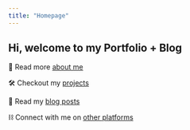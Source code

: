 ```yaml
---
title: "Homepage"
---
```



## Hi, welcome to my Portfolio + Blog

🦾 Read more [about me](/whoami)

🛠 Checkout my [projects](/projects)

📜 Read my [blog posts](/posts)

⛓ Connect with me on [other platforms](/connect)
